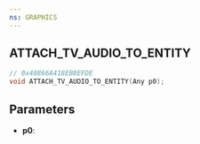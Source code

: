 ```yaml
---
ns: GRAPHICS
---
```

## ATTACH_TV_AUDIO_TO_ENTITY

```c
// 0x40866A418EB8EFDE
void ATTACH_TV_AUDIO_TO_ENTITY(Any p0);
```

## Parameters
* **p0**:
